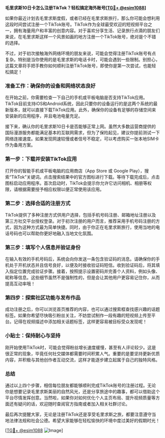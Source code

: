 **毛里求斯10日卡怎么注册TikTok？轻松搞定海外账号[[TG💪+ @esim1088](https://t.me/s/esim1088)]**

如果你最近计划去毛里求斯度假，或者已经在毛里求斯旅行，那么你可能会想利用这段时间尝试注册一个TikTok账号。TikTok作为全球最受欢迎的短视频平台之一，拥有海量用户和丰富的创意内容。对于喜欢分享生活、记录旅行点滴的朋友们来说，在毛里求斯这样一个风景如画的地方注册一个TikTok账号，绝对是个不错的选择。

不过，对于初次接触海外网络环境的朋友来说，可能会觉得注册TikTok账号有点复杂。特别是当你使用的是毛里求斯的电话卡时，可能会遇到一些限制。别担心，这篇文章将手把手教你如何顺利注册TikTok账号，即使你是第一次尝试，也能轻松搞定！

### 准备工作：确保你的设备和网络状态良好

在开始之前，你需要检查一下自己的手机或平板电脑是否支持TikTok应用。TikTok目前支持iOS和Android系统，因此只要你的设备运行的是这两个系统的最新版本，就可以直接下载TikTok应用。此外，确保你的设备有足够的存储空间来安装新的应用程序，并且电池电量充足。

接下来，确认你的毛里求斯10日卡是否能够正常上网。虽然大多数运营商提供的国际漫游服务都能满足基本的互联网需求，但为了保险起见，建议你提前测试一下网络连接速度。如果发现网速较慢或者信号不稳定，可以考虑购买一张本地SIM卡作为备用方案。

### 第一步：下载并安装TikTok应用

打开你的智能手机或平板电脑的应用商店（App Store 或 Google Play），搜索“TikTok”关键词。点击搜索结果中的官方图标进行下载。等待下载完成后，点击图标启动应用程序。首次启动时，TikTok会提示你允许它访问相机、相册等权限，请根据需要授予相应权限以便正常使用该应用。

### 第二步：选择合适的注册方式

TikTok提供了多种注册方式供用户选择，包括手机号码注册、邮箱地址注册以及第三方社交平台授权登录。对于初次注册的用户而言，推荐采用手机号码注册的方式，因为这种方式最为简单快捷。同时，由于你正在毛里求斯旅行，使用当地的电话号码也可以帮助你更好地融入当地文化氛围。

### 第三步：填写个人信息并验证身份

在输入有效的手机号码后，系统会向你发送一条包含验证码的消息。请确保你的手机处于开机状态并且信号良好，以便及时接收验证码短信。收到验证码后，将其填入指定位置完成验证步骤。接着，按照提示设置密码并完善个人资料，例如头像、昵称等信息。这些细节虽然不是强制性的，但是会让其他用户更容易记住你，从而提高互动率哦！

### 第四步：探索社区功能与发布作品

成功注册之后，你可以浏览首页推荐的内容，也可以通过搜索框查找感兴趣的话题标签。如果你希望尽快吸引粉丝关注，不妨尝试制作一段有趣的短视频上传至平台。记得在视频描述中添加相关话题标签，这样更容易被目标受众发现呢！

### 小贴士：保持耐心与坚持

刚开始使用TikTok时，可能会觉得粉丝增长速度缓慢，甚至有人评论较少。这是很正常的现象，毕竟任何社交媒体都需要时间积累人气。重要的是要坚持更新优质内容，并积极与其他创作者互动交流，这样才能逐步建立起属于自己的独特风格。

### 总结

通过以上四个步骤，相信每位朋友都能够顺利完成TikTok账号的注册过程。无论你是想要记录毛里求斯美丽的自然风光，还是分享旅途中的趣事，都可以借助这个平台尽情发挥创意。当然啦，如果你对如何优化个人主页布局、提升视频质量等方面还有疑问的话，欢迎随时查阅官方指南或者加入相关社群讨论。

最后再次提醒大家，无论是注册TikTok还是享受毛里求斯之旅，都要注意遵守当地法律法规和社会公德。希望大家能够在轻松愉快的环境中度过美好的假期时光！

[[TG💪+ @esim1088](https://t.me/s/esim1088) ![Image](https://i.postimg.cc/4NQfJmqS/Snipaste-2025-05-13-00-14-12.png)]